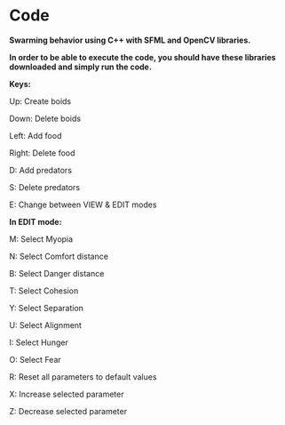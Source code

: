 # Code
**Swarming behavior using C++ with SFML and OpenCV libraries.**
 
**In order to be able to execute the code, you should have these libraries downloaded and simply run the code.** 

**Keys:**

Up: Create boids

Down: Delete boids

Left: Add food

Right: Delete food

D: Add predators 

S: Delete predators

E: Change between VIEW & EDIT modes

**In EDIT mode:**


M: Select Myopia

N: Select Comfort distance

B: Select Danger distance

T: Select Cohesion

Y: Select Separation

U: Select Alignment

I: Select Hunger

O: Select Fear

R: Reset all parameters to default values

X: Increase selected parameter

Z: Decrease selected parameter
